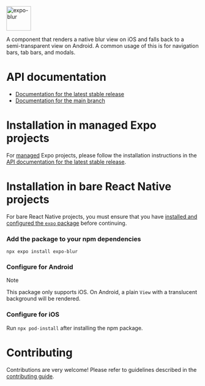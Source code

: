 <p>
  <a href="https://docs.expo.dev/versions/latest/sdk/blur-view/">
    <img
      src="../../.github/resources/expo-blur.svg"
      alt="expo-blur"
      height="64" />
  </a>
</p>

A component that renders a native blur view on iOS and falls back to a semi-transparent view on Android. A common usage of this is for navigation bars, tab bars, and modals.

# API documentation

- [Documentation for the latest stable release](https://docs.expo.dev/versions/latest/sdk/blur-view/)
- [Documentation for the main branch](https://docs.expo.dev/versions/unversioned/sdk/blur-view/)

# Installation in managed Expo projects

For [managed](https://docs.expo.dev/archive/managed-vs-bare/) Expo projects, please follow the installation instructions in the [API documentation for the latest stable release](https://docs.expo.dev/versions/latest/sdk/blur-view/).

# Installation in bare React Native projects

For bare React Native projects, you must ensure that you have [installed and configured the `expo` package](https://docs.expo.dev/bare/installing-expo-modules/) before continuing.

### Add the package to your npm dependencies

```
npx expo install expo-blur
```

### Configure for Android

> [!note]
> This package only supports iOS. On Android, a plain `View` with a translucent background will be rendered.

### Configure for iOS

Run `npx pod-install` after installing the npm package.

# Contributing

Contributions are very welcome! Please refer to guidelines described in the [contributing guide](https://github.com/expo/expo#contributing).
